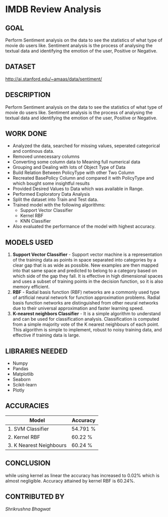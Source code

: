 
  

# IMDB Review Analysis

  

## GOAL

  
Perform Sentiment analysis on the data to see the statistics of what type of movie do users like. Sentiment analysis is the process of analysing the textual data and identifying the emotion of the user, Positive or Negative.


## DATASET

  
http://ai.stanford.edu/~amaas/data/sentiment/  

## DESCRIPTION
  
Perform Sentiment analysis on the data to see the statistics of what type of movie do users like. Sentiment analysis is the process of analysing the textual data and identifying the emotion of the user, Positive or Negative.

## WORK DONE

* Analyzed the data, searched for missing values, seperated categorical and continous data.
* Removed unnecessary columns
* Converting some column data to Meaning full numerical data
* Grouping and Dealing with lots of Object Type of Data
* Build Relation Between PolicyType with other Two Column
* Recreated BasePolicy Column and compared it with PolicyType and which bought some insightful results
* Provided Desired Values to Data which was available in Range.
* Performed Exploratory Data Analysis
* Split the dataset into Train and Test data.
* Trained model with the following algorithms:
	* Support Vector Classifier
	* Kernel RBF
	* KNN Classifier
* Also evaluated the performance of the model with highest accuracy.


## MODELS USED

1. **Support Vector Classifier** - Support vector machine is a representation of the training data as points in space separated into categories by a clear gap that is as wide as possible. New examples are then mapped into that same space and predicted to belong to a category based on which side of the gap they fall. It is effective in high dimensional spaces and uses a subset of training points in the decision function, so it is also memory efficient.
2. **RBF** - Radial basis function (RBF) networks are a commonly used type of artificial neural network for function approximation problems. Radial basis function networks are distinguished from other neural networks due to their universal approximation and faster learning speed.
3. **K-nearest neighbors Classifier** - It is a simple algorithm to understand and can be used for classification analysis. Classification is computed from a simple majority vote of the K nearest neighbours of each point. This algorithm is simple to implement, robust to noisy training data, and effective if training data is large.



  
## LIBRARIES NEEDED

* Numpy
* Pandas
* Matplotlib
* Seaborn
* Scikit-learn
* Plotly

  

## ACCURACIES

| **Model** | Accuracy | 
| --- | --- |
|1. SVM Classifier |54.791 % |
|2. Kernel RBF |60.22 % |
|3. K Nearest Neighbours|60.24 % |



## CONCLUSION

while using kernel as linear the accuracy has increased to 0.02% which is almost negligible. Accuracy attained by kernel RBF is 60.24%.

## CONTRIBUTED BY

*Shrikrushna Bhagwat*
